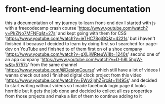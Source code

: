 # front-end-learning documentation
this a documentation of my journey to learn front-end dev
I started with js with a freecodecamp crash course 'https://www.youtube.com/watch?v=PkZNo7MFNFg&t=27s'
and kept going with them for CSS 'https://www.youtube.com/watch?v=ieTHC78giGQ&t=4221s' but i haven't finished it 
because I decided to learn by doing first so 
I searched for page-dev on YouTube and finished to of them
first on of a shoe company 'https://www.youtube.com/watch?v=gXLjWRteuWI&t=1240s'
second one of an app company 'https://www.youtube.com/watch?v=D-h8L5hgW-w&t=5757s'
from the same channel 'https://www.youtube.com/@DesignCourse'
which still have a lot of videos I wanna check out
and i finished digital clock project from this video 'https://www.youtube.com/watch?v=EWv2jnhZErc&t=11495s'
and decided to start writing without videos so I made facebook login page it looks horrible but it gets the job done
and decided to collect all css properties from those projects and make a list of them to continue adding to it
